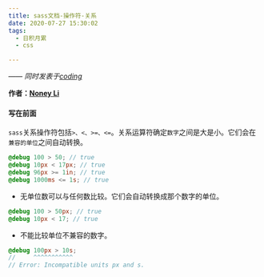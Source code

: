 ```yaml
---
title: sass文档-操作符-关系
date: 2020-07-27 15:30:02
tags:
  - 日积月累
  - css

---
```


[Noney Li]: https://github.com/noney/ "noneyli"

*—— 同时发表于[coding](http://0kv30q.coding-pages.com/)*

__作者：[Noney Li]__

#### 写在前面

`sass`关系操作符包括`>、<、>=、<=`。关系运算符确定`数字`之间是大是小。它们会在`兼容的单位`之间自动转换。

```scss
@debug 100 > 50; // true
@debug 10px < 17px; // true
@debug 96px >= 1in; // true
@debug 1000ms <= 1s; // true
```

- 无单位数可以与任何数比较。它们会自动转换成那个数字的单位。

```scss
@debug 100 > 50px; // true
@debug 10px < 17; // true
```

- 不能比较单位不兼容的数字。

```scss
@debug 100px > 10s;
//     ^^^^^^^^^^^
// Error: Incompatible units px and s.
```

